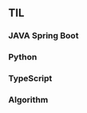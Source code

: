 ## TIL  


  
 
### JAVA Spring Boot
  
### Python    
   
### TypeScript     

### Algorithm
           
### 
    
